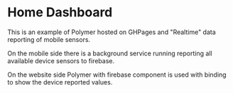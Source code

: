 # Home Dashboard
This is an example of Polymer hosted on GHPages and "Realtime" data reporting of mobile sensors.

On the mobile side there is a background service running reporting all available device sensors to firebase.

On the website side Polymer with firebase component is used with binding to show the device reported values.
